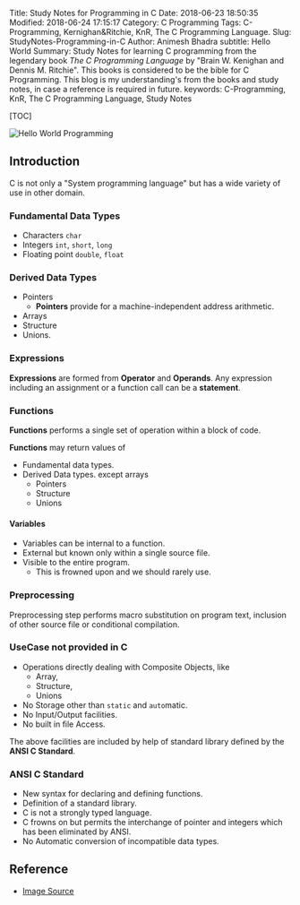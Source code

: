 Title: Study Notes for Programming in C
Date: 2018-06-23 18:50:35
Modified: 2018-06-24 17:15:17
Category: C Programming
Tags: C-Programming, Kernighan&Ritchie, KnR, The C Programming Language.
Slug: StudyNotes-Programming-in-C
Author: Animesh Bhadra
subtitle: Hello World
Summary: Study Notes for learning C programming from the legendary book *The C Programming Language* by "Brain W. Kenighan and Dennis M. Ritchie". This books is considered to be the bible for C Programming. This blog is my understanding's from the books and study notes, in case a reference is required in future.
keywords: C-Programming, KnR, The C Programming Language, Study Notes

[TOC]


![Hello World Programming ]({filename}../../../images/CProgramming/helloWorld.png "Hello World Image")



## Introduction ##

C is not only a "System programming language" but has a wide variety of use in other domain.

### Fundamental Data Types ###

* Characters `char`
* Integers `int`, `short`, `long`
* Floating point `double`, `float`

### Derived Data Types ###

* Pointers
	- **Pointers** provide for a machine-independent address arithmetic.
* Arrays
* Structure
* Unions.


### Expressions ###

**Expressions** are formed from **Operator** and **Operands**. Any expression including an assignment or a function call can be a **statement**.


### Functions ###

**Functions** performs a single set of operation within a block of code.

**Functions** may return values of 

* Fundamental data types.
* Derived Data types. except arrays
	- Pointers
	- Structure
	- Unions

#### Variables ####
* Variables can be internal to a function.
* External but known only within a single source file.
* Visible to the entire program.
	- This is frowned upon and we should rarely use.


### Preprocessing ###

Preprocessing step performs macro substitution on program text, inclusion of other source file or conditional compilation.

### UseCase not provided in C ###

* Operations directly dealing with Composite Objects, like
	- Array,
	- Structure, 
	- Unions
* No Storage other than `static` and `auto`matic.
* No Input/Output facilities.
* No built in file Access.

The above facilities are included by help of standard library defined by the **ANSI C Standard**.

### ANSI C Standard ###

* New syntax for declaring and defining functions.
* Definition of a standard library.
* C is not a strongly typed language.
* C frowns on but permits the interchange of pointer and integers which has been eliminated by ANSI.
* No Automatic conversion of incompatible data types.


## Reference ##

* [Image Source ](https://excelwithbusiness.com/blog/say-hello-world-in-28-different-programming-languages/)
